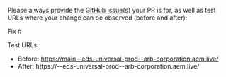Please always provide the [GitHub issue(s)](../issues) your PR is for, as well as test URLs where your change can be observed (before and after):

Fix #<gh-issue-id>

Test URLs:
- Before: https://main--eds-universal-prod--arb-corporation.aem.live/
- After: https://<branch>--eds-universal-prod--arb-corporation.aem.live/